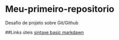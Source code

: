 # Meu-primeiro-repositorio
Desafio de projeto sobre Git/Github

##Links úteis
[sintaxe basic markdawn](https://markdown.net.br/sintaxe-basica/)
